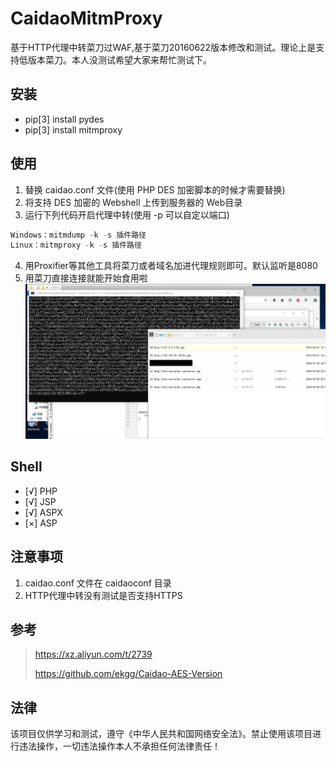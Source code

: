 # CaidaoMitmProxy
基于HTTP代理中转菜刀过WAF,基于菜刀20160622版本修改和测试。理论上是支持低版本菜刀。本人没测试希望大家来帮忙测试下。
## 安装
* pip[3] install pydes
* pip[3] install mitmproxy

## 使用

1. 替换 caidao.conf 文件(使用 PHP DES 加密脚本的时候才需要替换)
2. 将支持 DES 加密的 Webshell 上传到服务器的 Web目录
3. 运行下列代码开启代理中转(使用 -p 可以自定以端口)
```c
Windows：mitmdump -k -s 插件路径
Linux：mitmproxy -k -s 插件路径
```
4. 用Proxifier等其他工具将菜刀或者域名加进代理规则即可。默认监听是8080
5. 用菜刀直接连接就能开始食用啦
![](/img/ROE8ZV8U_2@91.jpg)

## Shell
- [√] PHP
- [√] JSP
- [√] ASPX
- [×] ASP

## 注意事项
1. caidao.conf 文件在 caidaoconf 目录
2. HTTP代理中转没有测试是否支持HTTPS

## 参考

>https://xz.aliyun.com/t/2739
>
>https://github.com/ekgg/Caidao-AES-Version
## 法律
该项目仅供学习和测试，遵守《中华人民共和国网络安全法》。禁止使用该项目进行违法操作，一切违法操作本人不承担任何法律责任！
